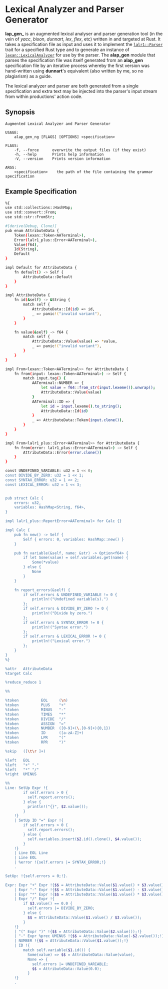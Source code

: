 # Lexical Analyzer and Parser Generator
 
**lap_gen_** is an augmented lexical analyser and parser generation
tool (in the vein of *yacc*, *bison*, *dunnart*, *lex*, *flex*, etc) written in
and targeted at Rust.
It takes a specification file as input and uses it to implement the
[`lalr1::Parser`](https://github.com/pwil3058/rs_lalr1_parsers/lalr1)
trait for a specified Rust type and to generate an instance of
[`lexan::LexicalAnalyzer`](https://github.com/pwil3058/rs_lalr1_parsers/lexan)
for use by the parser.  The **alap_gen** module that parses the specification file
was itself generated from an **alap_gen** specification file by an iterative
process whereby the first version was hand-written using **dunnart**'s equivalent
(also written by me, so no plagiarism) as a guide.

The lexical analyzer and parser are both generated from a single specification
and extra text may be injected into the parser's input stream from within productions'
action code.

## Synopsis

```
Augmented Lexical Analyzer and Parser Generator 

USAGE:
    alap_gen_ng [FLAGS] [OPTIONS] <specification>

FLAGS:
    -f, --force      overwrite the output files (if they exist)
    -h, --help       Prints help information
    -V, --version    Prints version information

ARGS:
    <specification>    the path of the file containing the grammar specification
```

## Example Specification

```bash
%{
use std::collections::HashMap;
use std::convert::From;
use std::str::FromStr;

#[derive(Debug, Clone)]
pub enum AttributeData {
    Token(lexan::Token<AATerminal>),
    Error(lalr1_plus::Error<AATerminal>),
    Value(f64),
    Id(String),
    Default
}

impl Default for AttributeData {
    fn default() -> Self {
        AttributeData::Default
    }
}

impl AttributeData {
    fn id(&self) -> &String {
        match self {
            AttributeData::Id(id) => id,
            _ => panic!("invalid variant"),
        }
    }

    fn value(&self) -> f64 {
        match self {
            AttributeData::Value(value) => *value,
            _ => panic!("invalid variant"),
        }
    }
}

impl From<lexan::Token<AATerminal>> for AttributeData {
    fn from(input: lexan::Token<AATerminal>) -> Self {
        match input.tag() {
            AATerminal::NUMBER => {
                let value = f64::from_str(input.lexeme()).unwrap();
                AttributeData::Value(value)
            }
            AATerminal::ID => {
                let id = input.lexeme().to_string();
                AttributeData::Id(id)
            }
            _ => AttributeData::Token(input.clone()),
        }
    }
}

impl From<lalr1_plus::Error<AATerminal>> for AttributeData {
    fn from(error: lalr1_plus::Error<AATerminal>) -> Self {
        AttributeData::Error(error.clone())
    }
}

const UNDEFINED_VARIABLE: u32 = 1 << 0;
const DIVIDE_BY_ZERO: u32 = 1 << 1;
const SYNTAX_ERROR: u32 = 1 << 2;
const LEXICAL_ERROR: u32 = 1 << 3;


pub struct Calc {
    errors: u32,
    variables: HashMap<String, f64>,
}

impl lalr1_plus::ReportError<AATerminal> for Calc {}

impl Calc {
    pub fn new() -> Self {
        Self { errors: 0, variables: HashMap::new() }
    }

    pub fn variable(&self, name: &str) -> Option<f64> {
        if let Some(value) = self.variables.get(name) {
            Some(*value)
        } else {
            None
        }
    }

    fn report_errors(&self) {
        if self.errors & UNDEFINED_VARIABLE != 0 {
            println!("Undefined variable(s).")
        };
        if self.errors & DIVIDE_BY_ZERO != 0 {
            println!("Divide by zero.")
        };
        if self.errors & SYNTAX_ERROR != 0 {
            println!("Syntax error.")
        };
        if self.errors & LEXICAL_ERROR != 0 {
            println!("Lexical error.")
        };
    }
}
%}

%attr   AttributeData
%target Calc

%reduce_reduce 1

%%

%token          EOL     (\n)
%token          PLUS    "+"
%token          MINUS   "-"
%token          TIMES   "*"
%token          DIVIDE  "/"
%token          ASSIGN  "="
%token          NUMBER  ([0-9]+(\.[0-9]+){0,1})
%token          ID      ([a-zA-Z]+)
%token          LPR     "("
%token          RPR     ")"

%skip   ([\t\r ]+)

%left   EOL
%left   "+" "-"
%left   "*" "/"
%right  UMINUS

%%
Line: SetUp Expr !{
        if self.errors > 0 {
          self.report.errors();
        } else {
          println!("{}", $2.value());
        }
    !}
    | SetUp ID "=" Expr !{
        if self.errors > 0 {
          self.report.errors();
        } else {
          self.variables.insert($2.id().clone(), $4.value());
        }
    !}
    | Line EOL Line
    | Line EOL
    | %error !{self.errors |= SYNTAX_ERROR;!}
    .

SetUp: !{self.errors = 0;!}.

Expr: Expr "+" Expr !{$$ = AttributeData::Value($1.value() + $3.value());!}
    | Expr "-" Expr !{$$ = AttributeData::Value($1.value() - $3.value());!}
    | Expr "*" Expr !{$$ = AttributeData::Value($1.value() * $3.value());!}
    | Expr "/" Expr !{
        if $3.value() == 0.0 {
          self.errors |= DIVIDE_BY_ZERO;
        } else {
          $$ = AttributeData::Value($1.value() / $3.value());
        }
    !}
    | "(" Expr ")" !{$$ = AttributeData::Value($2.value());!}
    | "-" Expr %prec UMINUS !{$$ = AttributeData::Value(-$2.value());!}
    | NUMBER !{$$ = AttributeData::Value($1.value());!}
    | ID !{
        match self.variable($1.id()) {
          Some(value) => $$ = AttributeData::Value(value),
          None => {
            self.errors |= UNDEFINED_VARIABLE;
            $$ = AttributeData::Value(0.0);
          }
    !}
    .
```
